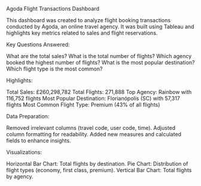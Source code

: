 Agoda Flight Transactions Dashboard

This dashboard was created to analyze flight booking transactions conducted by Agoda, an online travel agency. It was built using Tableau and highlights key metrics related to sales and flight reservations.

Key Questions Answered:

What are the total sales?
What is the total number of flights?
Which agency booked the highest number of flights?
What is the most popular destination?
Which flight type is the most common?

Highlights:

Total Sales: £260,298,782
Total Flights: 271,888
Top Agency: Rainbow with 116,752 flights
Most Popular Destination: Florianópolis (SC) with 57,317 flights
Most Common Flight Type: Premium (43% of all flights)

Data Preparation:

Removed irrelevant columns (travel code, user code, time).
Adjusted column formatting for readability.
Added new measures and calculated fields to enhance insights.

Visualizations:

Horizontal Bar Chart: Total flights by destination.
Pie Chart: Distribution of flight types (economy, first class, premium).
Vertical Bar Chart: Total flights by agency.
